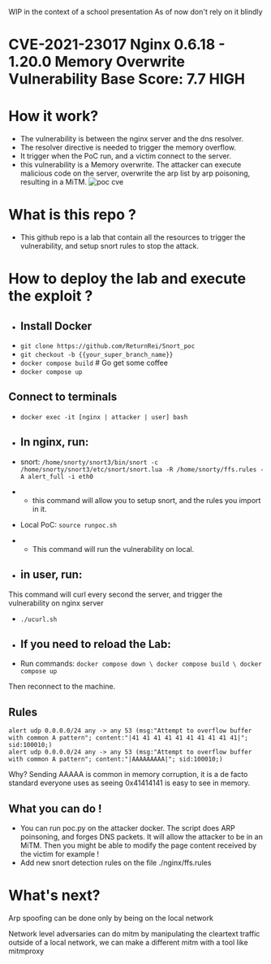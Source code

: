 WIP in the context of a school presentation
As of now don't rely on it blindly

# CVE-2021-23017 Nginx 0.6.18 - 1.20.0 Memory Overwrite Vulnerability Base Score: 7.7 HIGH
# How it work?
- The vulnerability is between the nginx server and the dns resolver.
- The resolver directive is needed to trigger the memory overflow.
- It trigger when the PoC run, and a victim connect to the server.
- this vulnerability is a Memory overwrite. The attacker can execute malicious code on the server, overwrite the arp list by arp poisoning, resulting in a MiTM.
![poc cve](https://github.com/ReturnRei/Snort_poc/assets/91879564/b05da170-cca2-46bd-a4d8-9d57fe4d6f8e)

# What is this repo ?
 - This github repo is a lab that contain all the resources to trigger the vulnerability, and setup snort rules to stop the attack.

# How to deploy the lab and execute the exploit ?
- ## Install Docker
- `git clone https://github.com/ReturnRei/Snort_poc`
- `git checkout -b {{your_super_branch_name}}`
- `docker compose build` \# Go get some coffee
- `docker compose up`

## Connect to terminals
- `docker exec -it [nginx | attacker | user] bash`

- ## In nginx, run:
- snort: `/home/snorty/snort3/bin/snort -c /home/snorty/snort3/etc/snort/snort.lua -R /home/snorty/ffs.rules -A alert_full -i eth0`
- - this command will allow you to setup snort, and the rules you import in it.

- Local PoC: `source runpoc.sh`
- - This command will run the vulnerability on local.
- ## in user, run:
This command will curl every second the server, and trigger the vulnerability on nginx server
- `./ucurl.sh`

- ## If you need to reload the Lab:
- Run commands: `docker compose down \
    docker compose build \
    docker compose up`

Then reconnect to the machine.

## Rules
```
alert udp 0.0.0.0/24 any -> any 53 (msg:"Attempt to overflow buffer with common A pattern"; content:"|41 41 41 41 41 41 41 41 41 41|"; sid:100010;)
alert udp 0.0.0.0/24 any -> any 53 (msg:"Attempt to overflow buffer with common A pattern"; content:"|AAAAAAAAA|"; sid:100010;)
```
Why? Sending  AAAAA is common in memory corruption, it is a de facto standard everyone uses as seeing 0x41414141 is easy to see in memory.

## What you can do !
- You can run poc.py on the attacker docker. The script does ARP poinsoning, and forges DNS packets. It will allow the attacker to be in an MiTM. Then you might be able to modify the page content received by the victim for example !
- Add new snort detection rules on the file ./nginx/ffs.rules

# What's next?

Arp spoofing can be done only by being on the local network

Network level adversaries can do mitm by manipulating the cleartext traffic outside of a local network, we can make a different mitm with a tool like mitmproxy


